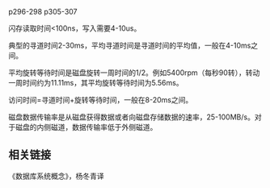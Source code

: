 

p296-298
p305-307



闪存读取时间<100ns，写入需要4-10us。

典型的寻道时间2-30ms，平均寻道时间是寻道时间的平均值，一般在4-10ms之间。

平均旋转等待时间是磁盘旋转一周时间的1/2。例如5400rpm（每秒90转），转动一周时间约为11.11ms，其平均旋转等待时间为5.56ms。

访问时间=寻道时间+旋转等待时间，一般在8-20ms之间。

磁盘数据传输率是从磁盘获得数据或者向磁盘存储数据的速率，25-100MB/s。对于磁盘的内侧磁道，数据传输率低于外侧磁道。


## 相关链接 ##

《数据库系统概念》，杨冬青译